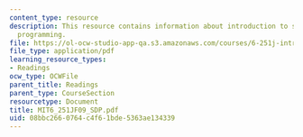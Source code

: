 ```yaml
---
content_type: resource
description: This resource contains information about introduction to semidefinite
  programming.
file: https://ol-ocw-studio-app-qa.s3.amazonaws.com/courses/6-251j-introduction-to-mathematical-programming-fall-2009/08bbc2660764c4f61bde5363ae134339_MIT6_251JF09_SDP.pdf
file_type: application/pdf
learning_resource_types:
- Readings
ocw_type: OCWFile
parent_title: Readings
parent_type: CourseSection
resourcetype: Document
title: MIT6_251JF09_SDP.pdf
uid: 08bbc266-0764-c4f6-1bde-5363ae134339
---
```

